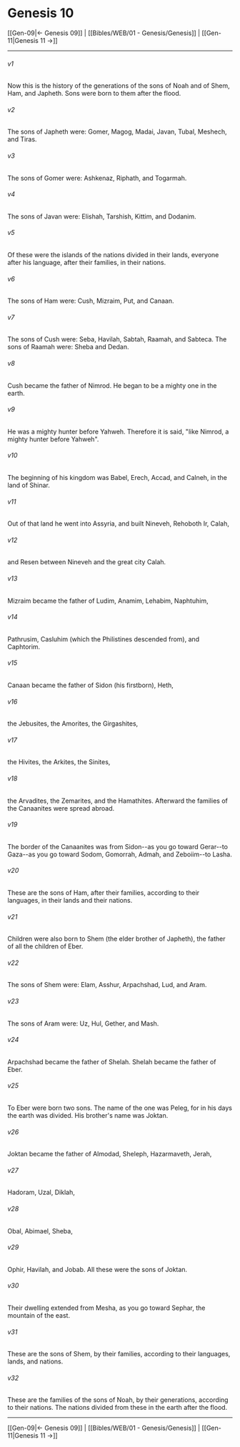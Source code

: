 # Genesis 10

[[Gen-09|← Genesis 09]] | [[Bibles/WEB/01 - Genesis/Genesis]] | [[Gen-11|Genesis 11 →]]
***



###### v1 
Now this is the history of the generations of the sons of Noah and of Shem, Ham, and Japheth. Sons were born to them after the flood. 

###### v2 
The sons of Japheth were: Gomer, Magog, Madai, Javan, Tubal, Meshech, and Tiras. 

###### v3 
The sons of Gomer were: Ashkenaz, Riphath, and Togarmah. 

###### v4 
The sons of Javan were: Elishah, Tarshish, Kittim, and Dodanim. 

###### v5 
Of these were the islands of the nations divided in their lands, everyone after his language, after their families, in their nations. 

###### v6 
The sons of Ham were: Cush, Mizraim, Put, and Canaan. 

###### v7 
The sons of Cush were: Seba, Havilah, Sabtah, Raamah, and Sabteca. The sons of Raamah were: Sheba and Dedan. 

###### v8 
Cush became the father of Nimrod. He began to be a mighty one in the earth. 

###### v9 
He was a mighty hunter before Yahweh. Therefore it is said, "like Nimrod, a mighty hunter before Yahweh". 

###### v10 
The beginning of his kingdom was Babel, Erech, Accad, and Calneh, in the land of Shinar. 

###### v11 
Out of that land he went into Assyria, and built Nineveh, Rehoboth Ir, Calah, 

###### v12 
and Resen between Nineveh and the great city Calah. 

###### v13 
Mizraim became the father of Ludim, Anamim, Lehabim, Naphtuhim, 

###### v14 
Pathrusim, Casluhim (which the Philistines descended from), and Caphtorim. 

###### v15 
Canaan became the father of Sidon (his firstborn), Heth, 

###### v16 
the Jebusites, the Amorites, the Girgashites, 

###### v17 
the Hivites, the Arkites, the Sinites, 

###### v18 
the Arvadites, the Zemarites, and the Hamathites. Afterward the families of the Canaanites were spread abroad. 

###### v19 
The border of the Canaanites was from Sidon--as you go toward Gerar--to Gaza--as you go toward Sodom, Gomorrah, Admah, and Zeboiim--to Lasha. 

###### v20 
These are the sons of Ham, after their families, according to their languages, in their lands and their nations. 

###### v21 
Children were also born to Shem (the elder brother of Japheth), the father of all the children of Eber. 

###### v22 
The sons of Shem were: Elam, Asshur, Arpachshad, Lud, and Aram. 

###### v23 
The sons of Aram were: Uz, Hul, Gether, and Mash. 

###### v24 
Arpachshad became the father of Shelah. Shelah became the father of Eber. 

###### v25 
To Eber were born two sons. The name of the one was Peleg, for in his days the earth was divided. His brother's name was Joktan. 

###### v26 
Joktan became the father of Almodad, Sheleph, Hazarmaveth, Jerah, 

###### v27 
Hadoram, Uzal, Diklah, 

###### v28 
Obal, Abimael, Sheba, 

###### v29 
Ophir, Havilah, and Jobab. All these were the sons of Joktan. 

###### v30 
Their dwelling extended from Mesha, as you go toward Sephar, the mountain of the east. 

###### v31 
These are the sons of Shem, by their families, according to their languages, lands, and nations. 

###### v32 
These are the families of the sons of Noah, by their generations, according to their nations. The nations divided from these in the earth after the flood.

***
[[Gen-09|← Genesis 09]] | [[Bibles/WEB/01 - Genesis/Genesis]] | [[Gen-11|Genesis 11 →]]
